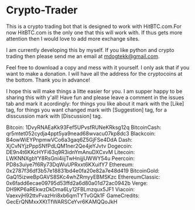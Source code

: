 # Crypto-Trader
This is a crypto trading bot that is designed to work with HitBTC.com.For now HitBTC.com is the only one that this will work with. If thus gets more attention then I would love to add more exchange sites. 

I am currently developing this by myself. If you like python and crypto trading then please send me an email at mdogtekk@gmail.com.

Feel free to download a copy and mess with it yourself. I only ask that if you want to make a donation. I will have all the address for the cryptocoins at the bottom. Thank you in advance!

I hope this will make things a litte easier for you. I am supper happy to be sharing this with y'all! Have fun and please leave a comment in the issues tab and mark it acordingly: for things you like about it mark with the [Like] tag, for things you want changed mark with [Suggestion] tag, for a disscussion mark with [Discussion] tag.


Bitcoin: 1DvyRNAEaKk93Fef5UPvsfRUNeKRksg12q
BitcoinCash: qr5mtet052cydja4ppt5ya9nead68wvacu07kp8dc3
Blackcoin: B4owWiEYPnpmwVCo6a3gaq6Z5GjFSe4DdA
Dash: XjCvNYjzPppSNfPdLQM1ner2Qe4jeYJvtv
Dogecoin: DE9n4t6KKcHYFi63q9R3idnYmAnuDXCxvM
Litecoin: LWKNNXgbYY8RsGni4iijTwHnijjUWWY54u
Peercoin: PD8s3uiye7f6Ry73DqWuUPRxxt6KXuifY7
Ethereum: 0x2787f36df3b57e18831bd4e0fa20e82a7e48d419
BitcoinGold: GaQ15izweBpGAVS8SKc4whZRmyyEBMSKzc
EthereumClassic: 0x6fadd6ecae09795d53ffd2a6d80a01d72ac0942b
Verge: DH9KP6aREkwzDkDma6Ly12FBLmzqux5JF1
Viacoin: VaexvjH92ttvFvazHri8xb6qmTYTvGQk1F
GameCredits: GecErQNMxxXKtTfWARSCeYvr6KAMQQoJkH
